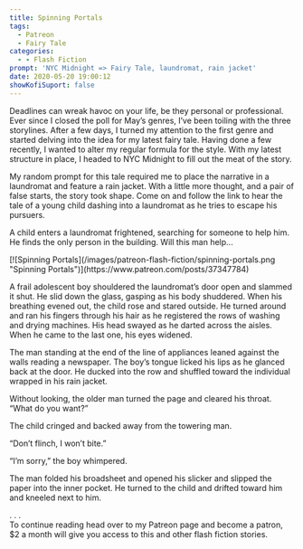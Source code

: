 ```yaml
---
title: Spinning Portals
tags:
  - Patreon
  - Fairy Tale
categories:
  - - Flash Fiction
prompt: 'NYC Midnight => Fairy Tale, laundromat, rain jacket'
date: 2020-05-20 19:00:12
showKofiSuport: false
---
```


Deadlines can wreak havoc on your life, be they personal or professional. Ever since I closed the poll for May’s genres, I’ve been toiling with the three storylines. After a few days, I turned my attention to the first genre and started delving into the idea for my latest fairy tale. Having done a few recently, I wanted to alter my regular formula for the style. With my latest structure in place, I headed to NYC Midnight to fill out the meat of the story.<!-- more -->

My random prompt for this tale required me to place the narrative in a laundromat and feature a rain jacket. With a little more thought, and a pair of false starts, the story took shape. Come on and follow the link to hear the tale of a young child dashing into a laundromat as he tries to escape his pursuers.

A child enters a laundromat frightened, searching for someone to help him. He finds the only person in the building. Will this man help...

<div class="center">[![Spinning Portals](/images/patreon-flash-fiction/spinning-portals.png "Spinning Portals")](https://www.patreon.com/posts/37347784)</div>

A frail adolescent boy shouldered the laundromat’s door open and slammed it shut. He slid down the glass, gasping as his body shuddered. When his breathing evened out, the child rose and stared outside. He turned around and ran his fingers through his hair as he registered the rows of washing and drying machines. His head swayed as he darted across the aisles. When he came to the last one, his eyes widened.

The man standing at the end of the line of appliances leaned against the walls reading a newspaper. The boy’s tongue licked his lips as he glanced back at the door. He ducked into the row and shuffled toward the individual wrapped in his rain jacket.

Without looking, the older man turned the page and cleared his throat. “What do you want?”

The child cringed and backed away from the towering man.

“Don’t flinch, I won’t bite.”

“I’m sorry,” the boy whimpered.

The man folded his broadsheet and opened his slicker and slipped the paper into the inner pocket. He turned to the child and drifted toward him and kneeled next to him.

<div class="center story-ellipses">
.
.
.
</div><div>To continue reading head over to my Patreon page and become a patron, $2 a month will give you access to this and other flash fiction stories.</div>